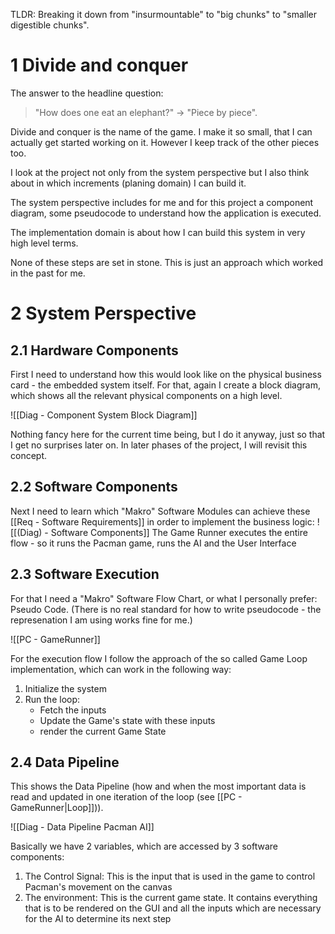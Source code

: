 TLDR: Breaking it down from "insurmountable" to "big chunks" to "smaller digestible chunks".

# 1 Divide and conquer
The answer to the headline question: 
> "How does one eat an elephant?" -> "Piece by piece". 

Divide and conquer is the name of the game. I make it so small, that I can actually get started working on it. However I keep track of the other pieces too. 

I look at the project not only from the system perspective but I also think about in which increments (planing domain) I can build it.

The system perspective includes for me and for this project a component diagram, some pseudocode to understand how the application is executed.

The implementation domain is about how I can build this system in very high level terms. 

None of these steps are set in stone. This is just an approach which worked in the past for me.

# 2 System Perspective
## 2.1 Hardware Components
First I need to understand how this would look like on the physical business card - the embedded system itself. For that, again I create a block diagram, which shows all the relevant physical components on a high level.

![[Diag - Component System Block Diagram]]

Nothing fancy here for the current time being, but I do it anyway, just so that I get no surprises later on. In later phases of the project, I will revisit this concept.

## 2.2 Software Components
Next I need to learn which "Makro" Software Modules can achieve these [[Req - Software Requirements]] in order to implement the business logic:
![[(Diag) - Software Components]]
The Game Runner executes the entire flow - so it runs the Pacman game, runs the AI and the User Interface

## 2.3 Software Execution
For that I need a "Makro" Software Flow Chart, or what I personally prefer: Pseudo Code. (There is no real standard for how to write pseudocode - the represenation I am using works fine for me.)

![[PC - GameRunner]]

For the execution flow I follow the approach of the so called Game Loop implementation, which can work in the following way:
1. Initialize the system
2. Run the loop:
	- Fetch the inputs
	- Update the Game's state with these inputs
	- render the current Game State
## 2.4 Data Pipeline
This shows the Data Pipeline (how and when the most important data is read and updated in one iteration of the loop (see [[PC - GameRunner|Loop]])).

![[Diag - Data Pipeline Pacman AI]]

Basically we have 2 variables, which are accessed by 3 software components:
1. The Control Signal: This is the input that is used in the game to control Pacman's movement on the canvas
2. The environment: This is the current game state. It contains everything that is to be rendered on the GUI and all the inputs which are necessary for the AI to determine its next step 